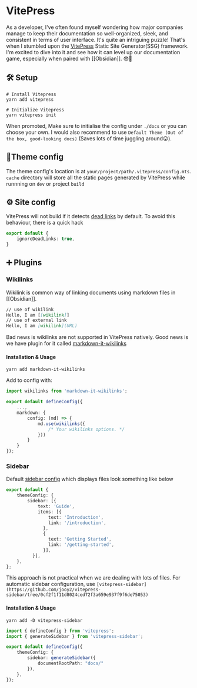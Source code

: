 # VitePress

As a developer, I've often found myself wondering how major companies manage to keep their documentation so well-organized, sleek, and consistent in terms of user interface. It's quite an intriguing puzzle! That's when I stumbled upon the [VitePress](https://vitepress.dev/guide/getting-started) Static Site Generator(SSG) framework. I'm excited to dive into it and see how it can level up our documentation game, especially when paired with [[Obsidian]]. 😎🚀

## 🛠 Setup

```shell
# Install Vitepress
yarn add vitepress

# Initialize Vitepress
yarn vitepress init
```

When promoted, Make sure to initialise the config under `./docs` or you can choose your own. I would also recommend to use `Default Theme (Out of the box, good-looking docs)` (Saves lots of time juggling around😛).
## 🎨Theme config
The theme config's location is at `your/project/path/.vitepress/config.mts`. `cache` directory will store all the static pages generated by VitePress while runnning on `dev` or project `build`
## ⚙ Site config
VitePress will not build if it detects [dead links](https://vitepress.dev/reference/site-config#ignoredeadlinks) by default. To avoid this behaviour, there is a quick hack
```typescript
export default { 
	ignoreDeadLinks: true, 
}
```

## ➕ Plugins
### Wikilinks
Wikilink is common way of linking documents using markdown files  in [[Obsidian]].
```md
// use of wikilink
Hello, I am [[wikilink]]
// use of external link
Hello, I am [wikilink](URL)

```

Bad news is wikilinks are not supported in VitePress natively. Good news is we have plugin for it called [markdown-it-wikilinks](https://github.com/jsepia/markdown-it-wikilinks)

#### Installation & Usage
```shell
yarn add markdown-it-wikilinks
```

Add to config with:

```typescript
import wikilinks from 'markdown-it-wikilinks';

export default defineConfig({
	...,
	markdown: {
		config: (md) => {
			md.use(wikilinks({
				/* Your wikilinks options. */
			}))
		}
	}
});
```

### Sidebar
Default [sidebar config](https://vitepress.dev/reference/default-theme-sidebar#sidebar) which displays files look something like below
```typescript
export default {
	themeConfig: {
	    sidebar: [{
	        text: 'Guide',
	        items: [{
	            text: 'Introduction',
	            link: '/introduction',
	          },
	          {
	            text: 'Getting Started',
	            link: '/getting-started',
	          }],
	      }],
	},
};
```
This approach is not practical when we are dealing with lots of files. For automatic sidebar configuration, use `[vitepress-sidebar](https://github.com/jooy2/vitepress-sidebar/tree/0cf2f1f11d8024ced72f3a659e937f9f6de75053)`
#### Installation & Usage
```shell
yarn add -D vitepress-sidebar
```

```typescript
import { defineConfig } from 'vitepress';
import { generateSidebar } from 'vitepress-sidebar';

export default defineConfig({
	themeConfig: {
		sidebar: generateSidebar({
			documentRootPath: "docs/"
		}),
	},
});
```